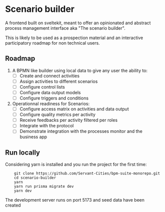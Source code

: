 # Scenario builder

A frontend built on sveltekit, meant to offer an opinionated and abstract process management interface aka "The scenario builder".

This is likely to be used as a prospection material and an interactive participatory roadmap for non technical users.

## Roadmap

1. A BPMN like builder using local data to give any user the ability to:
    - [ ] Create and connect activities
    - [ ] Assign activities to different scenarios
    - [ ] Configure control lists
    - [ ] Configure data output models
    - [ ] Configure triggers and conditions

2. Operationnal readiness for Scenarios:
    - [ ] Configure access matrix on activities and data output
    - [ ] Configure quality metrics per activity
    - [ ] Receive feedbacks per activity filtered per roles
    - [ ] Integrate with the protocol
    - [ ] Demonstrate integration with the processes monitor and the business app

## Run locally

Considering yarn is installed and you run the project for the first time:

```
    git clone https://github.com/Servant-Cities/bpm-suite-monorepo.git
    cd scenario-builder
    yarn
    yarn run prisma migrate dev
    yarn dev
```
The development server runs on port 5173 and seed data have been created